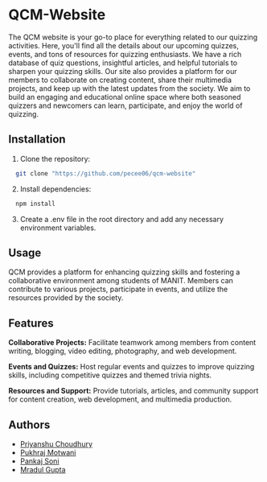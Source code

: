 
# QCM-Website

The QCM website is your go-to place for everything related to our quizzing activities. Here, you'll find all the details about our upcoming quizzes, events, and tons of resources for quizzing enthusiasts. We have a rich database of quiz questions, insightful articles, and helpful tutorials to sharpen your quizzing skills. Our site also provides a platform for our members to collaborate on creating content, share their multimedia projects, and keep up with the latest updates from the society. We aim to build an engaging and educational online space where both seasoned quizzers and newcomers can learn, participate, and enjoy the world of quizzing.

## Installation

1. Clone the repository:

 ```bash
   git clone "https://github.com/pecee06/qcm-website"
```

2. Install dependencies:
 ```bash
   npm install
```
3. Create a .env file in the root directory and add any necessary environment variables.
## Usage

QCM provides a platform for enhancing quizzing skills and fostering a collaborative environment among students of MANIT. Members can contribute to various projects, participate in events, and utilize the resources provided by the society.


## Features

**Collaborative Projects:**
 Facilitate teamwork among members from content writing, blogging, video editing, photography, and web development.

**Events and Quizzes:** Host regular events and quizzes to improve quizzing skills, including competitive quizzes and themed trivia nights.

**Resources and Support:** Provide tutorials, articles, and community support for content creation, web development, and multimedia production.


## Authors

- [Priyanshu Choudhury](https://github.com/pecee06)
- [Pukhraj Motwani](https://github.com/pm-235779)
- [Pankaj Soni](https://github.com/Pankajinos)
- [Mradul Gupta](https://github.com/Mradulgupta1)

